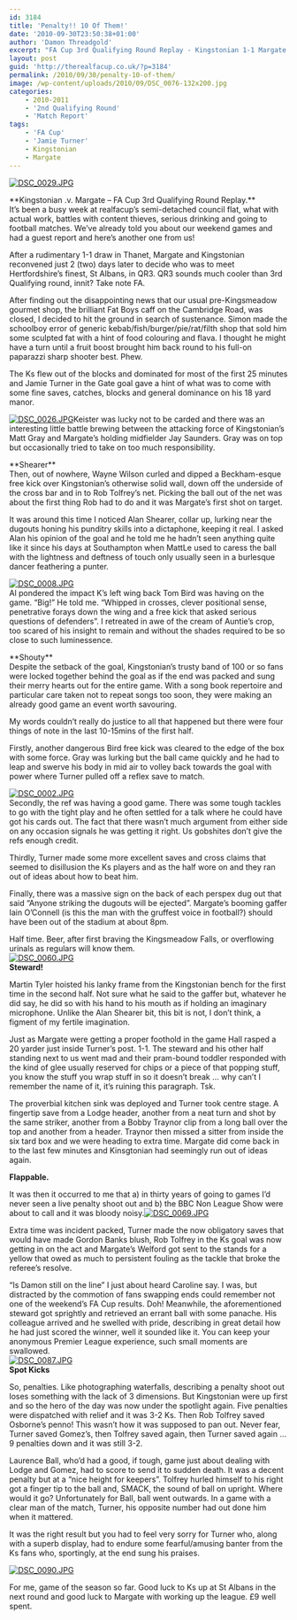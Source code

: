 ```yaml
---
id: 3184
title: 'Penalty!! 10 Of Them!'
date: '2010-09-30T23:50:38+01:00'
author: 'Damon Threadgold'
excerpt: "FA Cup 3rd Qualifying Round Replay - Kingstonian 1-1 Margate AET Ks win 3-2 on penalties.\nIt's been a busy week at realfacup's semi-detached council flat, what with actual work, battles with content thieves, serious drinking and going to football matches ..."
layout: post
guid: 'http://therealfacup.co.uk/?p=3184'
permalink: /2010/09/30/penalty-10-of-them/
image: /wp-content/uploads/2010/09/DSC_0076-132x200.jpg
categories:
    - 2010-2011
    - '2nd Qualifying Round'
    - 'Match Report'
tags:
    - 'FA Cup'
    - 'Jamie Turner'
    - Kingstonian
    - Margate
---
```


[![DSC_0029.JPG](http://lh6.ggpht.com/_3L4_Y2OBz2M/TKWwJsh2muI/AAAAAAAACuo/z_TMoPPQp8A/DSC_0029.JPG?imgmax=200)](http://lh6.ggpht.com/_3L4_Y2OBz2M/TKWwJsh2muI/AAAAAAAACuo/z_TMoPPQp8A/DSC_0029.JPG?imgmax=640)

<div>**Kingstonian .v. Margate – FA Cup 3rd Qualifying Round Replay.**</div>It’s been a busy week at realfacup’s semi-detached council flat, what with actual work, battles with content thieves, serious drinking and going to football matches. We’ve already told you about our weekend games and had a guest report and here’s another one from us!

After a rudimentary 1-1 draw in Thanet, Margate and Kingstonian reconvened just 2 (two) days later to decide who was to meet Hertfordshire’s finest, St Albans, in QR3. QR3 sounds much cooler than 3rd Qualifying round, innit? Take note FA.

After finding out the disappointing news that our usual pre-Kingsmeadow gourmet shop, the brilliant Fat Boys caff on the Cambridge Road, was closed, I decided to hit the ground in search of sustenance. Simon made the schoolboy error of generic kebab/fish/burger/pie/rat/filth shop that sold him some sculpted fat with a hint of food colouring and flava. I thought he might have a turn until a fruit boost brought him back round to his full-on paparazzi sharp shooter best. Phew.

The Ks flew out of the blocks and dominated for most of the first 25 minutes and Jamie Turner in the Gate goal gave a hint of what was to come with some fine saves, catches, blocks and general dominance on his 18 yard manor.

[![DSC_0026.JPG](http://lh4.ggpht.com/_3L4_Y2OBz2M/TKWv_vPw4II/AAAAAAAACuc/8zTpdV4WFxI/DSC_0026.JPG?imgmax=200)](http://lh4.ggpht.com/_3L4_Y2OBz2M/TKWv_vPw4II/AAAAAAAACuc/8zTpdV4WFxI/DSC_0026.JPG?imgmax=640)Keister was lucky not to be carded and there was an interesting little battle brewing between the attacking force of Kingstonian’s Matt Gray and Margate’s holding midfielder Jay Saunders. Gray was on top but occasionally tried to take on too much responsibility.

<div>**Shearer**</div>Then, out of nowhere, Wayne Wilson curled and dipped a Beckham-esque free kick over Kingstonian’s otherwise solid wall, down off the underside of the cross bar and in to Rob Tolfrey’s net. Picking the ball out of the net was about the first thing Rob had to do and it was Margate’s first shot on target.

It was around this time I noticed Alan Shearer, collar up, lurking near the dugouts honing his punditry skills into a dictaphone, keeping it real. I asked Alan his opinion of the goal and he told me he hadn’t seen anything quite like it since his days at Southampton when MattLe used to caress the ball with the lightness and deftness of touch only usually seen in a burlesque dancer feathering a punter.

[![DSC_0008.JPG](http://lh4.ggpht.com/_3L4_Y2OBz2M/TKWvYAGGsZI/AAAAAAAACtk/OG-u8LaUfWs/DSC_0008.JPG?imgmax=200)](http://lh4.ggpht.com/_3L4_Y2OBz2M/TKWvYAGGsZI/AAAAAAAACtk/OG-u8LaUfWs/DSC_0008.JPG?imgmax=640)  
Al pondered the impact K’s left wing back Tom Bird was having on the game. “Big!” He told me. “Whipped in crosses, clever positional sense, penetrative forays down the wing and a free kick that asked serious questions of defenders”. I retreated in awe of the cream of Auntie’s crop, too scared of his insight to remain and without the shades required to be so close to such luminessence.

<div>**Shouty**</div>Despite the setback of the goal, Kingstonian’s trusty band of 100 or so fans were locked together behind the goal as if the end was packed and sung their merry hearts out for the entire game. With a song book repertoire and particular care taken not to repeat songs too soon, they were making an already good game an event worth savouring.

My words couldn’t really do justice to all that happened but there were four things of note in the last 10-15mins of the first half.

Firstly, another dangerous Bird free kick was cleared to the edge of the box with some force. Gray was lurking but the ball came quickly and he had to leap and swerve his body in mid air to volley back towards the goal with power where Turner pulled off a reflex save to match.

[![DSC_0002.JPG](http://lh4.ggpht.com/_3L4_Y2OBz2M/TKWvB5RbwII/AAAAAAAACtI/dQeMG3v0kfM/DSC_0002.JPG?imgmax=200)](http://lh4.ggpht.com/_3L4_Y2OBz2M/TKWvB5RbwII/AAAAAAAACtI/dQeMG3v0kfM/DSC_0002.JPG?imgmax=640)  
Secondly, the ref was having a good game. There was some tough tackles to go with the tight play and he often settled for a talk where he could have got his cards out. The fact that there wasn’t much argument from either side on any occasion signals he was getting it right. Us gobshites don’t give the refs enough credit.

Thirdly, Turner made some more excellent saves and cross claims that seemed to disillusion the Ks players and as the half wore on and they ran out of ideas about how to beat him.

Finally, there was a massive sign on the back of each perspex dug out that said “Anyone striking the dugouts will be ejected”. Margate’s booming gaffer Iain O’Connell (is this the man with the gruffest voice in football?) should have been out of the stadium at about 8pm.

Half time. Beer, after first braving the Kingsmeadow Falls, or overflowing urinals as regulars will know them.  
[![DSC_0060.JPG](http://lh6.ggpht.com/_3L4_Y2OBz2M/TKWxF6H9FGI/AAAAAAAACwA/CVceuY0fxTU/DSC_0060.JPG?imgmax=200)](http://lh6.ggpht.com/_3L4_Y2OBz2M/TKWxF6H9FGI/AAAAAAAACwA/CVceuY0fxTU/DSC_0060.JPG?imgmax=640)  
**Steward!**

Martin Tyler hoisted his lanky frame from the Kingstonian bench for the first time in the second half. Not sure what he said to the gaffer but, whatever he did say, he did so with his hand to his mouth as if holding an imaginary microphone. Unlike the Alan Shearer bit, this bit is not, I don’t think, a figment of my fertile imagination.

Just as Margate were getting a proper foothold in the game Hall rasped a 20 yarder just inside Turner’s post. 1-1. The steward and his other half standing next to us went mad and their pram-bound toddler responded with the kind of glee usually reserved for chips or a piece of that popping stuff, you know the stuff you wrap stuff in so it doesn’t break … why can’t I remember the name of it, it’s ruining this paragraph. Tsk.

The proverbial kitchen sink was deployed and Turner took centre stage. A fingertip save from a Lodge header, another from a neat turn and shot by the same striker, another from a Bobby Traynor clip from a long ball over the top and another from a header. Traynor then missed a sitter from inside the six tard box and we were heading to extra time. Margate did come back in to the last few minutes and Kinsgtonian had seemingly run out of ideas again.

**Flappable.**

It was then it occurred to me that a) in thirty years of going to games I’d never seen a live penalty shoot out and b) the BBC Non League Show were about to call and it was bloody noisy.[![DSC_0069.JPG](http://lh6.ggpht.com/_3L4_Y2OBz2M/TKWxgFtg_YI/AAAAAAAACwk/uo8zd8hIJZ8/DSC_0069.JPG?imgmax=200)](http://lh6.ggpht.com/_3L4_Y2OBz2M/TKWxgFtg_YI/AAAAAAAACwk/uo8zd8hIJZ8/DSC_0069.JPG?imgmax=640)

Extra time was incident packed, Turner made the now obligatory saves that would have made Gordon Banks blush, Rob Tolfrey in the Ks goal was now getting in on the act and Margate’s Welford got sent to the stands for a yellow that owed as much to persistent fouling as the tackle that broke the referee’s resolve.

“Is Damon still on the line” I just about heard Caroline say. I was, but distracted by the commotion of fans swapping ends could remember not one of the weekend’s FA Cup results. Doh! Meanwhile, the aforementioned steward got sprightly and retrieved an errant ball with some panache. His colleague arrived and he swelled with pride, describing in great detail how he had just scored the winner, well it sounded like it. You can keep your anonymous Premier League experience, such small moments are swallowed.  
[![DSC_0087.JPG](http://lh6.ggpht.com/_3L4_Y2OBz2M/TKWybEME0EI/AAAAAAAACx4/l5n3EWndCaU/DSC_0087.JPG?imgmax=200)](http://lh6.ggpht.com/_3L4_Y2OBz2M/TKWybEME0EI/AAAAAAAACx4/l5n3EWndCaU/DSC_0087.JPG?imgmax=640)  
**Spot Kicks**

So, penalties. Like photographing waterfalls, describing a penalty shoot out loses something with the lack of 3 dimensions. But Kingstonian were up first and so the hero of the day was now under the spotlight again. Five penalties were dispatched with relief and it was 3-2 Ks. Then Rob Tolfrey saved Osborne’s penno! This wasn’t how it was supposed to pan out. Never fear, Turner saved Gomez’s, then Tolfrey saved again, then Turner saved again … 9 penalties down and it was still 3-2.

Laurence Ball, who’d had a good, if tough, game just about dealing with Lodge and Gomez, had to score to send it to sudden death. It was a decent penalty but at a “nice height for keepers”. Tolfrey hurled himself to his right got a finger tip to the ball and, SMACK, the sound of ball on upright. Where would it go? Unfortunately for Ball, ball went outwards. In a game with a clear man of the match, Turner, his opposite number had out done him when it mattered.

It was the right result but you had to feel very sorry for Turner who, along with a superb display, had to endure some fearful/amusing banter from the Ks fans who, sportingly, at the end sung his praises.

[![DSC_0090.JPG](http://lh3.ggpht.com/_3L4_Y2OBz2M/TKWylfSMNMI/AAAAAAAACyE/hfYpmupwO-0/DSC_0090.JPG?imgmax=200)](http://lh3.ggpht.com/_3L4_Y2OBz2M/TKWylfSMNMI/AAAAAAAACyE/hfYpmupwO-0/DSC_0090.JPG?imgmax=640)

For me, game of the season so far. Good luck to Ks up at St Albans in the next round and good luck to Margate with working up the league. £9 well spent.